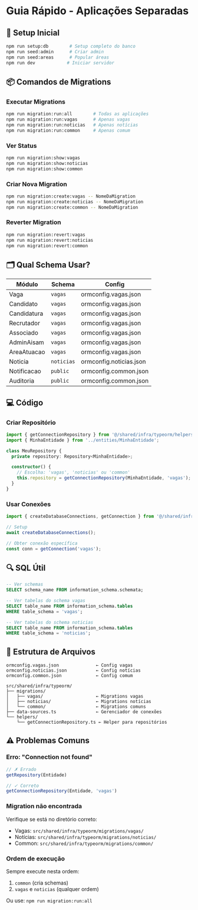 # Guia Rápido - Aplicações Separadas

## 🚀 Setup Inicial

```bash
npm run setup:db        # Setup completo do banco
npm run seed:admin      # Criar admin
npm run seed:areas      # Popular áreas
npm run dev            # Iniciar servidor
```

## 📦 Comandos de Migrations

### Executar Migrations

```bash
npm run migration:run:all        # Todas as aplicações
npm run migration:run:vagas      # Apenas vagas
npm run migration:run:noticias   # Apenas notícias
npm run migration:run:common     # Apenas comum
```

### Ver Status

```bash
npm run migration:show:vagas
npm run migration:show:noticias
npm run migration:show:common
```

### Criar Nova Migration

```bash
npm run migration:create:vagas -- NomeDaMigration
npm run migration:create:noticias -- NomeDaMigration
npm run migration:create:common -- NomeDaMigration
```

### Reverter Migration

```bash
npm run migration:revert:vagas
npm run migration:revert:noticias
npm run migration:revert:common
```

## 🗂️ Qual Schema Usar?

| Módulo | Schema | Config |
|--------|--------|--------|
| Vaga | `vagas` | ormconfig.vagas.json |
| Candidato | `vagas` | ormconfig.vagas.json |
| Candidatura | `vagas` | ormconfig.vagas.json |
| Recrutador | `vagas` | ormconfig.vagas.json |
| Associado | `vagas` | ormconfig.vagas.json |
| AdminAisam | `vagas` | ormconfig.vagas.json |
| AreaAtuacao | `vagas` | ormconfig.vagas.json |
| Noticia | `noticias` | ormconfig.noticias.json |
| Notificacao | `public` | ormconfig.common.json |
| Auditoria | `public` | ormconfig.common.json |

## 💻 Código

### Criar Repositório

```typescript
import { getConnectionRepository } from '@/shared/infra/typeorm/helpers/getConnectionRepository';
import { MinhaEntidade } from '../entities/MinhaEntidade';

class MeuRepository {
  private repository: Repository<MinhaEntidade>;

  constructor() {
    // Escolha: 'vagas', 'noticias' ou 'common'
    this.repository = getConnectionRepository(MinhaEntidade, 'vagas');
  }
}
```

### Usar Conexões

```typescript
import { createDatabaseConnections, getConnection } from '@/shared/infra/typeorm';

// Setup
await createDatabaseConnections();

// Obter conexão específica
const conn = getConnection('vagas');
```

## 🔍 SQL Útil

```sql
-- Ver schemas
SELECT schema_name FROM information_schema.schemata;

-- Ver tabelas do schema vagas
SELECT table_name FROM information_schema.tables
WHERE table_schema = 'vagas';

-- Ver tabelas do schema noticias
SELECT table_name FROM information_schema.tables
WHERE table_schema = 'noticias';
```

## 📂 Estrutura de Arquivos

```
ormconfig.vagas.json              ← Config vagas
ormconfig.noticias.json           ← Config notícias
ormconfig.common.json             ← Config comum

src/shared/infra/typeorm/
├── migrations/
│   ├── vagas/                    ← Migrations vagas
│   ├── noticias/                 ← Migrations notícias
│   └── common/                   ← Migrations comuns
├── data-sources.ts               ← Gerenciador de conexões
└── helpers/
    └── getConnectionRepository.ts ← Helper para repositórios
```

## ⚠️ Problemas Comuns

### Erro: "Connection not found"

```typescript
// ✗ Errado
getRepository(Entidade)

// ✓ Correto
getConnectionRepository(Entidade, 'vagas')
```

### Migration não encontrada

Verifique se está no diretório correto:
- Vagas: `src/shared/infra/typeorm/migrations/vagas/`
- Notícias: `src/shared/infra/typeorm/migrations/noticias/`
- Common: `src/shared/infra/typeorm/migrations/common/`

### Ordem de execução

Sempre execute nesta ordem:
1. `common` (cria schemas)
2. `vagas` e `noticias` (qualquer ordem)

Ou use: `npm run migration:run:all`
